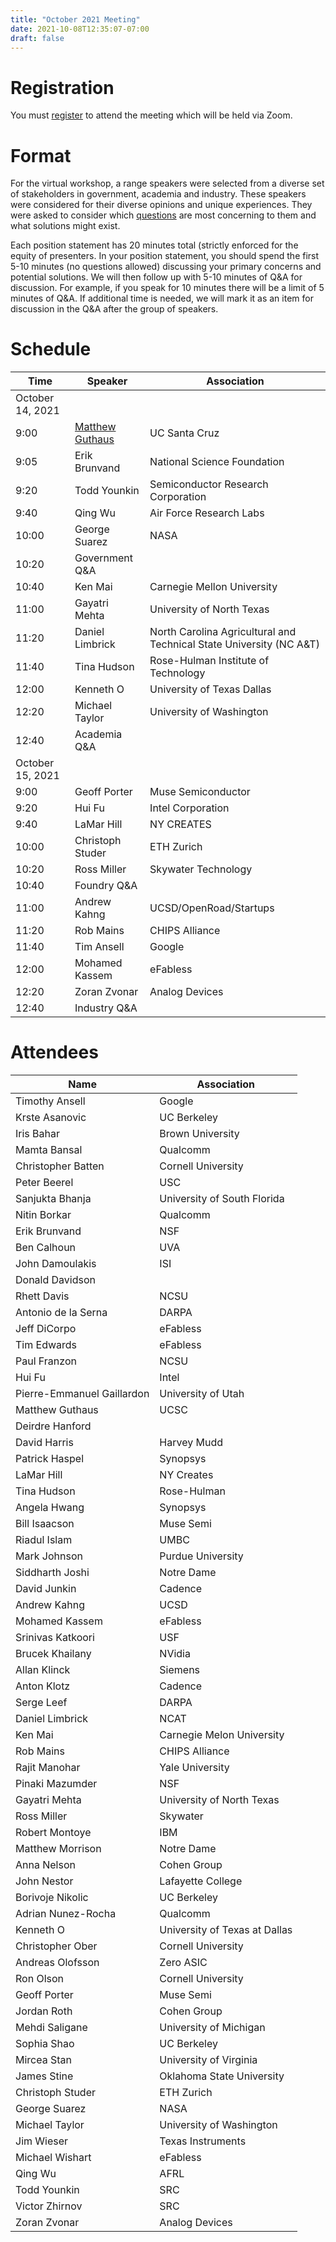 ```yaml
---
title: "October 2021 Meeting"
date: 2021-10-08T12:35:07-07:00
draft: false
---
```


# Registration

You must
[register](https://ucsc.zoom.us/meeting/register/tJIpd-6rrzIoHNJHVno4DllAomwRRyfeag5X)
to attend the meeting which will be held via Zoom.

# Format

For the virtual workshop, a range speakers were selected from a
diverse set of stakeholders in government, academia and
industry. These speakers were considered for their diverse opinions and unique experiences.
They were asked to consider which [questions](/questions) are most
concerning to them and what solutions might exist.

Each position statement has 20 minutes total (strictly enforced for
the equity of presenters. In your position statement, you should spend
the first 5-10 minutes (no questions allowed) discussing your primary
concerns and potential solutions. We will then follow up with 5-10
minutes of Q&A for discussion. For example, if you speak for 10
minutes there will be a limit of 5 minutes of Q&A. If additional time
is needed, we will mark it as an item for discussion in the Q&A after
the group of speakers.

# Schedule

Time | Speaker | Association
--- | --- | ---
October 14, 2021 | |
9:00 | [Matthew Guthaus](/00-guthaus.pdf) | UC Santa Cruz
9:05 | Erik Brunvand | National Science Foundation
9:20 | Todd Younkin | Semiconductor Research Corporation
9:40 | Qing Wu | Air Force Research Labs
10:00 | George Suarez | NASA
10:20 | Government Q&A |
10:40 | Ken Mai | Carnegie Mellon University
11:00 | Gayatri Mehta | University of North Texas
11:20 | Daniel Limbrick | North Carolina Agricultural and Technical State University (NC A&T)
11:40 | Tina Hudson | Rose-Hulman Institute of Technology
12:00 | Kenneth O | University of Texas Dallas
12:20 | Michael Taylor | University of Washington
12:40 | Academia Q&A |
October 15, 2021 | |
9:00 | Geoff Porter | Muse Semiconductor
9:20 | Hui Fu | Intel Corporation
9:40 | LaMar Hill | NY CREATES
10:00 | Christoph Studer | ETH Zurich
10:20 | Ross Miller | Skywater Technology
10:40 | Foundry Q&A |
11:00 | Andrew Kahng | UCSD/OpenRoad/Startups
11:20 | Rob Mains | CHIPS Alliance
11:40 | Tim Ansell | Google
12:00 | Mohamed Kassem | eFabless
12:20 | Zoran Zvonar | Analog Devices
12:40 | Industry Q&A |

# Attendees

 Name | Association
 --- | ---
Timothy	Ansell | Google
Krste	Asanovic | UC Berkeley
Iris	Bahar | Brown University
Mamta	Bansal | Qualcomm
Christopher	Batten | Cornell University
Peter	Beerel | USC
Sanjukta	Bhanja | University of South Florida
Nitin	Borkar | Qualcomm
Erik	Brunvand | NSF
Ben	Calhoun | UVA
John	Damoulakis | ISI
Donald	Davidson |
Rhett	Davis | NCSU
Antonio	de la Serna | DARPA
Jeff	DiCorpo | eFabless
Tim	Edwards | eFabless
Paul	Franzon | NCSU
Hui	Fu | Intel
Pierre-Emmanuel	Gaillardon | University of Utah
Matthew	Guthaus | UCSC
Deirdre	Hanford |
David	Harris | Harvey Mudd
Patrick	Haspel | Synopsys
LaMar	Hill | NY Creates
Tina	Hudson | Rose-Hulman
Angela	Hwang  | Synopsys
Bill	Isaacson | Muse Semi
Riadul	Islam | UMBC
Mark	Johnson | Purdue University
Siddharth	Joshi | Notre Dame
David	Junkin | Cadence
Andrew	Kahng | UCSD
Mohamed	Kassem | eFabless
Srinivas	Katkoori | USF
Brucek	Khailany | NVidia
Allan	Klinck | Siemens
Anton	Klotz | Cadence
Serge	Leef | DARPA
Daniel	Limbrick | NCAT
Ken	Mai | Carnegie Melon University
Rob	Mains | CHIPS Alliance
Rajit	Manohar | Yale University
Pinaki	Mazumder | NSF
Gayatri	Mehta | University of North Texas
Ross	Miller | Skywater
Robert	Montoye | IBM
Matthew	Morrison | Notre Dame
Anna	Nelson | Cohen Group
John	Nestor | Lafayette College
Borivoje	Nikolic | UC Berkeley
Adrian	Nunez-Rocha | Qualcomm
Kenneth	O | University of Texas at Dallas
Christopher	Ober | Cornell University
Andreas	Olofsson | Zero ASIC
Ron	Olson | Cornell University
Geoff	Porter | Muse Semi
Jordan	Roth | Cohen Group
Mehdi	Saligane | University of Michigan
Sophia	Shao | UC Berkeley
Mircea	Stan  | University of Virginia
James	Stine | Oklahoma State University
Christoph	Studer | ETH Zurich
George	Suarez | NASA
Michael	Taylor | University of Washington
Jim	Wieser | Texas Instruments
Michael	Wishart | eFabless
Qing	Wu | AFRL
Todd	Younkin | SRC
Victor	Zhirnov | SRC
Zoran	Zvonar | Analog Devices

&nbsp;